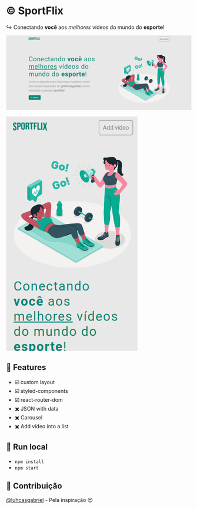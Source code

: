# :copyright: SportFlix

:arrow_right_hook: Conectando **você** aos *melhores* vídeos do mundo do **esporte**!

![Home desktop](https://raw.githubusercontent.com/laisfrigerio/sport-flix/master/screenshots/home-desktop.png)

![Home mobile](https://raw.githubusercontent.com/laisfrigerio/sport-flix/master/screenshots/home-mobile.png)

## :pencil: Features

- :ballot_box_with_check: custom layout
- :ballot_box_with_check: styled-components
- :ballot_box_with_check: react-router-dom
- :heavy_multiplication_x: JSON with data
- :heavy_multiplication_x: Carousel
- :heavy_multiplication_x: Add vídeo into a list

## :gem: Run local

- `npm install`
- `npm start`

## :muscle: Contribuição

[@luhcasgabriel](https://github.com/lucashgabriel/) - Pela inspiração :heart_eyes: